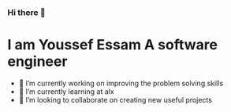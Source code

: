 ### Hi there 👋
<h1>I am Youssef Essam A software engineer</h1>



- 🔭 I’m currently working on improving the problem solving skills
- 🌱 I’m currently learning at alx
- 👯 I’m looking to collaborate on creating new useful projects
<!--
**Youssef-Essam-Fathy/Youssef-Essam-Fathy** is a ✨ _special_ ✨ repository because its `README.md` (this file) appears on your GitHub profile.

Here are some ideas to get you started:
- 🤔 I’m looking for help with ...
- 💬 Ask me about ...
- 📫 How to reach me: ...
- 😄 Pronouns: ...
- ⚡ Fun fact: ...
-->
